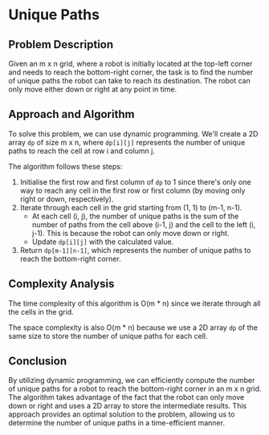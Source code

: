 # Unique Paths

## Problem Description

Given an m x n grid, where a robot is initially located at the top-left corner and needs to reach the bottom-right corner, the task is to find the number of unique paths the robot can take to reach its destination. The robot can only move either down or right at any point in time.

## Approach and Algorithm

To solve this problem, we can use dynamic programming. We'll create a 2D array `dp` of size m x n, where `dp[i][j]` represents the number of unique paths to reach the cell at row i and column j.

The algorithm follows these steps:

1. Initialise the first row and first column of `dp` to 1 since there's only one way to reach any cell in the first row or first column (by moving only right or down, respectively).
2. Iterate through each cell in the grid starting from (1, 1) to (m-1, n-1).
   - At each cell (i, j), the number of unique paths is the sum of the number of paths from the cell above (i-1, j) and the cell to the left (i, j-1). This is because the robot can only move down or right.
   - Update `dp[i][j]` with the calculated value.
3. Return `dp[m-1][n-1]`, which represents the number of unique paths to reach the bottom-right corner.

## Complexity Analysis

The time complexity of this algorithm is O(m * n) since we iterate through all the cells in the grid.

The space complexity is also O(m * n) because we use a 2D array `dp` of the same size to store the number of unique paths for each cell.

## Conclusion

By utilizing dynamic programming, we can efficiently compute the number of unique paths for a robot to reach the bottom-right corner in an m x n grid. The algorithm takes advantage of the fact that the robot can only move down or right and uses a 2D array to store the intermediate results. This approach provides an optimal solution to the problem, allowing us to determine the number of unique paths in a time-efficient manner.
